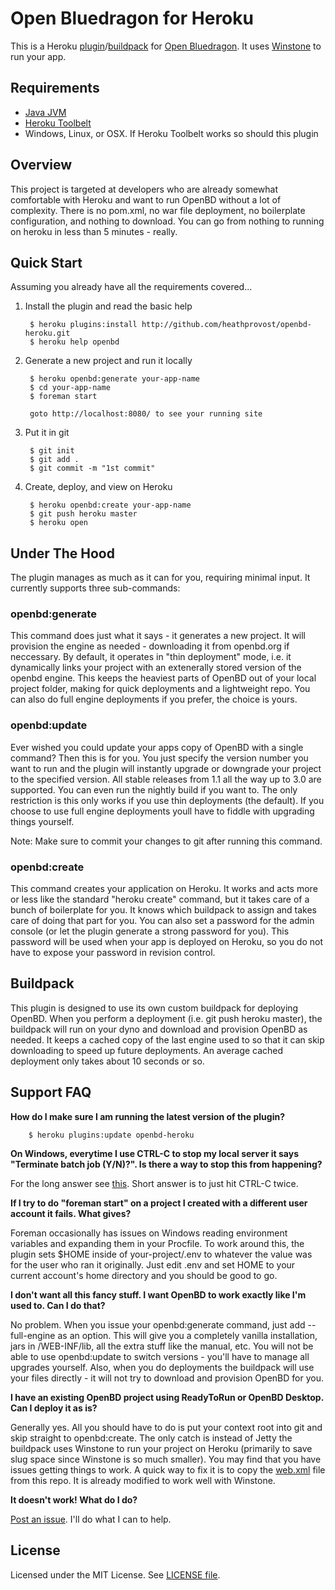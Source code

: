 Open Bluedragon for Heroku
==========================

This is a Heroku [plugin](https://devcenter.heroku.com/articles/using-cli-plugins)/[buildpack](http://devcenter.heroku.com/articles/buildpack) for [Open Bluedragon](http://openbd.org/). It uses [Winstone](http://winstone.sourceforge.net/) to run your app.

Requirements
-----

* [Java JVM](http://www.java.com/en/download/index.jsp)
* [Heroku Toolbelt](https://toolbelt.heroku.com/)
* Windows, Linux, or OSX. If Heroku Toolbelt works so should this plugin

Overview
-----

This project is targeted at developers who are already somewhat comfortable with Heroku and want to run OpenBD without a lot of complexity. There is no pom.xml, 
no war file deployment, no boilerplate configuration, and nothing to download. You
can go from nothing to running on heroku in less than 5 minutes - really.

Quick Start
-----

Assuming you already have all the requirements covered...

1. Install the plugin and read the basic help
		
		$ heroku plugins:install http://github.com/heathprovost/openbd-heroku.git
		$ heroku help openbd

2. Generate a new project and run it locally
		
		$ heroku openbd:generate your-app-name
		$ cd your-app-name
		$ foreman start

		goto http://localhost:8080/ to see your running site

3. Put it in git

		$ git init
		$ git add .
		$ git commit -m "1st commit"

4. Create, deploy, and view on Heroku

		$ heroku openbd:create your-app-name
		$ git push heroku master
		$ heroku open		 

Under The Hood
-----

The plugin manages as much as it can for you, requiring minimal input. It currently
supports three sub-commands:

### openbd:generate

This command does just what it says - it generates a new project. It will provision
the engine as needed - downloading it from openbd.org if neccessary. By default, it
operates in "thin deployment" mode, i.e. it dynamically links your project with an
extenerally stored version of the openbd engine. This keeps the heaviest parts of
OpenBD out of your local project folder, making for quick deployments and a lightweight
repo. You can also do full engine deployments if you prefer, the choice is yours.

### openbd:update

Ever wished you could update your apps copy of OpenBD with a single command? Then this is for you. You just specify the version number you want to run and the plugin
will instantly upgrade or downgrade your project to the specified version. All stable
releases from 1.1 all the way up to 3.0 are supported. You can even run the nightly
build if you want to. The only restriction is this only works if you use thin deployments (the default). If you choose to use full engine deployments youll have
to fiddle with upgrading things yourself.

Note: Make sure to commit your changes to git after running this command.

### openbd:create

This command creates your application on Heroku. It works and acts more or less like the standard "heroku create" command, but it takes care of a bunch of boilerplate for
you. It knows which buildpack to assign and takes care of doing that part for you. You
can also set a password for the admin console (or let the plugin generate a strong password for you). This password will be used when your app is deployed on Heroku, so
you do not have to expose your password in revision control.

Buildpack
-----

This plugin is designed to use its own custom buildpack for deploying OpenBD. When you perform a deployment
(i.e. git push heroku master), the buildpack will run on your dyno and download and provision OpenBD as needed. It keeps a cached copy of the last engine used to so that it can skip downloading to speed up future deployments. An average cached deployment only takes about 10 seconds or so.

Support FAQ
-------

**How do I make sure I am running the latest version of the plugin?**

		$ heroku plugins:update openbd-heroku

**On Windows, everytime I use CTRL-C to stop my local server it says "Terminate batch job (Y/N)?". Is there a way to stop this from happening?**

For the long answer see [this](http://stackoverflow.com/questions/1234571/how-can-i-suppress-the-terminate-batch-job-in-cmd-exe). Short answer is to just hit CTRL-C twice.

**If I try to do "foreman start" on a project I created with a different user account it fails. What gives?**

Foreman occasionally has issues on Windows reading environment variables and expanding them in your Procfile. To work around this, the plugin sets $HOME inside of your-project/.env to whatever the value was for the user who ran it originally. Just edit .env and set HOME to your current account's home directory and you should be good to go.

**I don't want all this fancy stuff. I want OpenBD to work exactly like I'm used to. Can I do that?**

No problem. When you issue your openbd:generate command, just add --full-engine as an option. This will give you a completely vanilla installation, jars in /WEB-INF/lib, all the extra stuff like the manual, etc. You will not be able to use openbd:update to switch versions - you'll have to manage all upgrades yourself. Also, when you do deployments the buildpack will use your files directly - it will not try to download and provision OpenBD for you.

**I have an existing OpenBD project using ReadyToRun or OpenBD Desktop. Can I deploy it as is?**

Generally yes. All you should have to do is put your context root into git and skip straight to openbd:create. The only catch is instead of Jetty the buildpack uses Winstone to run your project on Heroku (primarily to save slug space since Winstone is so much smaller). You may find that you have issues getting things to work. A quick way to fix it is to copy the [web.xml](https://github.com/heathprovost/openbd-heroku/blob/master/opt/patches/WEB-INF/web.xml) file from this repo. It is already modified to work well with Winstone.

**It doesn't work! What do I do?**

[Post an issue](https://github.com/heathprovost/openbd-heroku/issues). I'll do what I can to help.


License
-------

Licensed under the MIT License. See [LICENSE file](https://github.com/heathprovost/openbd-heroku/blob/master/LICENSE.txt).
